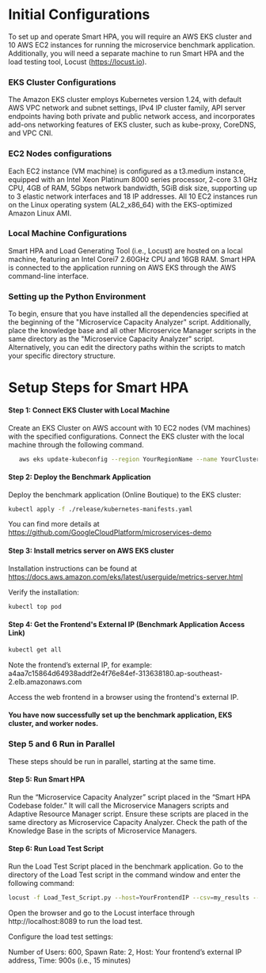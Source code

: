 # Initial Configurations

To set up and operate Smart HPA, you will require an AWS EKS cluster and 10 AWS EC2 instances for running the microservice benchmark application. Additionally, you will need a separate machine to run Smart HPA and the load testing tool, Locust (https://locust.io).  

### EKS Cluster Configurations

The Amazon EKS cluster employs Kubernetes version 1.24, with default AWS VPC network and subnet settings, IPv4 IP cluster family, API server endpoints having both private and public network access, and incorporates add-ons networking features of EKS cluster, such as kube-proxy, CoreDNS, and VPC CNI.

### EC2 Nodes configurations

Each EC2 instance (VM machine) is configured as a t3.medium instance, equipped with an Intel Xeon Platinum 8000 series processor,  2-core 3.1 GHz CPU, 4GB of RAM, 5Gbps network bandwidth, 5GiB disk size, supporting up to 3 elastic network interfaces and 18 IP addresses. All 10 EC2 instances run on the Linux operating system (AL2_x86_64) with the EKS-optimized Amazon Linux AMI.

### Local Machine Configurations

Smart HPA and Load Generating Tool (i.e., Locust) are hosted on a local machine, featuring an Intel Corei7 2.60GHz CPU and 16GB RAM. Smart HPA is connected to the application running on AWS EKS through the AWS command-line interface.

### Setting up the Python Environment

To begin, ensure that you have installed all the dependencies specified at the beginning of the "Microservice Capacity Analyzer" script. Additionally, place the knowledge base and all other Microservice Manager scripts in the same directory as the "Microservice Capacity Analyzer" script. Alternatively, you can edit the directory paths within the scripts to match your specific directory structure.


# Setup Steps for Smart HPA

#### Step 1: Connect EKS Cluster with Local Machine
Create an EKS Cluster on AWS account with 10 EC2 nodes (VM machines) with the specified configurations. Connect the EKS cluster with the local machine through the following command.

```sh
   aws eks update-kubeconfig --region YourRegionName --name YourClusterName
```


#### Step 2: Deploy the Benchmark Application
Deploy the benchmark application (Online Boutique) to the EKS cluster:

```sh
kubectl apply -f ./release/kubernetes-manifests.yaml
```
You can find more details at https://github.com/GoogleCloudPlatform/microservices-demo 

#### Step 3: Install metrics server on AWS EKS cluster

Installation instructions can be found at https://docs.aws.amazon.com/eks/latest/userguide/metrics-server.html 

Verify the installation: 

```sh
kubectl top pod
```

#### Step 4: Get the Frontend's External IP (Benchmark Application Access Link)

```sh
kubectl get all
```

Note the frontend’s external IP, for example: a4aa7c15864d64938addf2e4f76e84ef-313638180.ap-southeast-2.elb.amazonaws.com

Access the web frontend in a browser using the frontend's external IP.

#### You have now successfully set up the benchmark application, EKS cluster, and worker nodes.

### Step 5 and 6 Run in Parallel

These steps should be run in parallel, starting at the same time.

#### Step 5: Run Smart HPA

Run the “Microservice Capacity Analyzer” script placed in the “Smart HPA Codebase folder.” It will call the Microservice Managers scripts and Adaptive Resource Manager script. Ensure these scripts are placed in the same directory as Microservice Capacity Analyzer. Check the path of the Knowledge Base in the scripts of Microservice Managers.

#### Step 6: Run Load Test Script

Run the Load Test Script placed in the benchmark application. Go to the directory of the Load Test script in the command window and enter the following command:

```sh
locust -f Load_Test_Script.py --host=YourFrontendIP --csv=my_results --csv-full-history
```

Open the browser and go to the Locust interface through http://localhost:8089 to run the load test.

Configure the load test settings:

Number of Users: 600, 
Spawn Rate: 2, 
Host: Your frontend’s external IP address, 
Time: 900s (i.e., 15 minutes)



